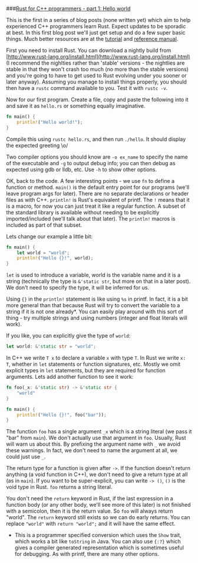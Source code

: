 ###[Rust for C++ programmers - part 1: Hello world](http://featherweightmusings.blogspot.ca/2014/04/rust-for-c-programmers-part-1-hello.html)


This is the first in a series of blog posts (none written yet) which aim to help experienced C++ programmers learn Rust. Expect updates to be sporadic at best. In this first blog post we'll just get setup and do a few super basic things. Much better resources are at the [tutorial](http://doc.rust-lang.org/doc/master/tutorial.html) and [reference manual](http://doc.rust-lang.org/doc/master/rust.html).

First you need to install Rust. You can download a nightly build from [http://www.rust-lang.org/install.html](http://www.rust-lang.org/install.html) (I recommend the nighlties rather than 'stable' versions - the nightlies are stable in that they won't crash too much (no more than the stable versions) and you're going to have to get used to Rust evolving under you sooner or later anyway). Assuming you manage to install things properly, you should then have a `rustc` command available to you. Test it with `rustc -v`.

Now for our first program. Create a file, copy and paste the following into it and save it as `hello.rs` or something equally imaginative.
```rust
fn main() {
    println!("Hello world!");
}
```
Compile this using `rustc hello.rs`, and then run `./hello`. It should display the expected greeting \o/

Two compiler options you should know are `-o ex_name` to specify the name of the executable and `-g` to output debug info; you can then debug as expected using gdb or lldb, etc. Use `-h` to show other options.

OK, back to the code. A few interesting points - we use `fn` to define a function or method. `main()` is the default entry point for our programs (we'll leave program args for later). There are no separate declarations or header files as with C++. `println!` is Rust's equivalent of printf. The `!` means that it is a macro, for now you can just treat it like a regular function. A subset of the standard library is available without needing to be explicitly imported/included (we'll talk about that later). The `println!` macros is included as part of that subset.

Lets change our example a little bit:
```rust
fn main() {
    let world = "world";
    println!("Hello {}!", world);
}
```
`let` is used to introduce a variable, world is the variable name and it is a string (technically the type is `&'static str`, but more on that in a later post). We don't need to specify the type, it will be inferred for us.

Using `{}` in the `println!` statement is like using `%s` in printf. In fact, it is a bit more general than that because Rust will try to convert the variable to a string if it is not one already*. You can easily play around with this sort of thing - try multiple strings and using numbers (integer and float literals will work).

If you like, you can explicitly give the type of `world`:
```rust
let world: &'static str = "world";
```
In C++ we write `T x` to declare a variable `x` with type `T`. In Rust we write `x: T`, whether in `let` statements or function signatures, etc. Mostly we omit explicit types in `let` statements, but they are required for function arguments. Lets add another function to see it work:
```rust
fn foo(_x: &'static str) -> &'static str {
    "world"
}

fn main() {
    println!("Hello {}!", foo("bar"));
}
```
The function `foo` has a single argument `_x` which is a string literal (we pass it "bar" from `main`). We don't actually use that argument in `foo`. Usually, Rust will warn us about this. By prefixing the argument name with `_` we avoid these warnings. In fact, we don't need to name the argument at all, we could just use `_`.

The return type for a function is given after `->`. If the function doesn't return anything (a void function in C++), we don't need to give a return type at all (as in `main`). If you want to be super-explicit, you can write `-> ()`, `()` is the void type in Rust. `foo` returns a string literal.

You don't need the `return` keyword in Rust, if the last expression in a function body (or any other body, we'll see more of this later) is not finished with a semicolon, then it is the return value. So `foo` will always return "world". The `return` keyword still exists so we can do early returns. You can replace `"world"` with `return "world";` and it will have the same effect.



* This is a programmer specified conversion which uses the `Show` trait, which works a bit like `toString` in Java. You can also use `{:?}` which gives a compiler generated representation which is sometimes useful for debugging. As with printf, there are many other options.
